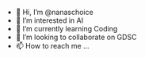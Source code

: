 - 👋 Hi, I’m @nanaschoice
- 👀 I’m interested in AI
- 🌱 I’m currently learning Coding
- 💞️ I’m looking to collaborate on GDSC
- 📫 How to reach me ...

<!---
nanaschoice/nanaschoice is a ✨ special ✨ repository because its `README.md` (this file) appears on your GitHub profile.
You can click the Preview link to take a look at your changes.
--->
